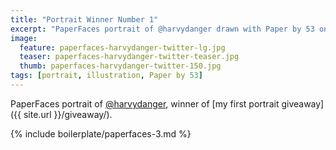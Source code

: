 ```yaml
---
title: "Portrait Winner Number 1"
excerpt: "PaperFaces portrait of @harvydanger drawn with Paper by 53 on an iPad."
image: 
  feature: paperfaces-harvydanger-twitter-lg.jpg
  teaser: paperfaces-harvydanger-twitter-teaser.jpg
  thumb: paperfaces-harvydanger-twitter-150.jpg
tags: [portrait, illustration, Paper by 53]
---
```


PaperFaces portrait of [@harvydanger](http://twitter.com/harvydanger), winner of [my first portrait giveaway]({{ site.url }}/giveaway/).

{% include boilerplate/paperfaces-3.md %}